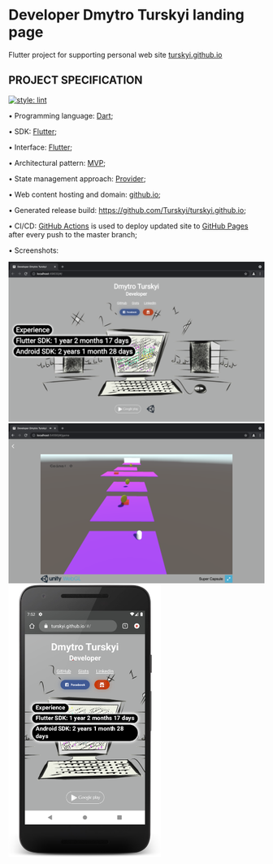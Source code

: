 # Developer Dmytro Turskyi landing page

Flutter project for supporting personal web site [turskyi.github.io](https://turskyi.github.io)

## PROJECT SPECIFICATION

[![style: lint](https://img.shields.io/badge/style-lint-4BC0F5.svg)](https://pub.dev/packages/lint)

• Programming language: [Dart](https://dart.dev/);

• SDK: [Flutter](https://flutter.dev/);

• Interface: [Flutter](https://flutter.dev/docs/development/ui);

• Architectural pattern: [MVP](https://en.wikipedia.org/wiki/Model%E2%80%93view%E2%80%93presenter);

• State management approach: [Provider](https://flutter.dev/docs/development/data-and-backend/state-mgmt/simple);

• Web content hosting and domain: [github.io](https://github.io);

• Generated release build: https://github.com/Turskyi/turskyi.github.io;

• CI/CD: [GitHub Actions](https://docs.github.com/en/actions) is used to deploy updated site to [GitHub Pages](https://pages.github.com/) after every push to the master branch;

• Screenshots:

<img src="/screenshots/home.png?raw=true" width="600" >
<img src="/screenshots/game-2021-11-01.png?raw=true" width="600" >
<img src="/screenshots/phone.png?raw=true" width="300" >




